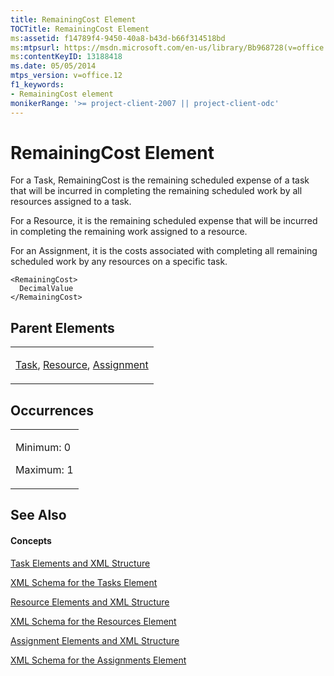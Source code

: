 ```yaml
---
title: RemainingCost Element
TOCTitle: RemainingCost Element
ms:assetid: f14789f4-9450-40a8-b43d-b66f314518bd
ms:mtpsurl: https://msdn.microsoft.com/en-us/library/Bb968728(v=office.12)
ms:contentKeyID: 13188418
ms.date: 05/05/2014
mtps_version: v=office.12
f1_keywords:
- RemainingCost element
monikerRange: '>= project-client-2007 || project-client-odc'
---
```


# RemainingCost Element




For a Task, RemainingCost is the remaining scheduled expense of a task that will be incurred in completing the remaining scheduled work by all resources assigned to a task.

For a Resource, it is the remaining scheduled expense that will be incurred in completing the remaining work assigned to a resource.

For an Assignment, it is the costs associated with completing all remaining scheduled work by any resources on a specific task.

    <RemainingCost>
      DecimalValue
    </RemainingCost>

## Parent Elements

<table>
<colgroup>
<col style="width: 100%" />
</colgroup>
<tbody>
<tr class="odd">
<td><p><a href="bb968487(v=office.12).md">Task</a>, <a href="bb968715(v=office.12).md">Resource</a>, <a href="bb968611(v=office.12).md">Assignment</a></p></td>
</tr>
</tbody>
</table>

## Occurrences

<table>
<colgroup>
<col style="width: 100%" />
</colgroup>
<tbody>
<tr class="odd">
<td><p>Minimum: 0</p>
<p>Maximum: 1</p></td>
</tr>
</tbody>
</table>

## See Also

#### Concepts

[Task Elements and XML Structure](bb968475\(v=office.12\).md)

[XML Schema for the Tasks Element](bb968415\(v=office.12\).md)

[Resource Elements and XML Structure](bb968445\(v=office.12\).md)

[XML Schema for the Resources Element](bb968511\(v=office.12\).md)

[Assignment Elements and XML Structure](bb968738\(v=office.12\).md)

[XML Schema for the Assignments Element](bb968414\(v=office.12\).md)

